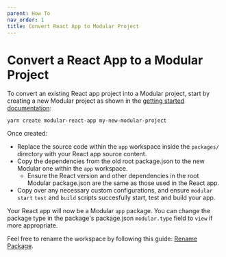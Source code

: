 ```yaml
---
parent: How To
nav_order: 1
title: Convert React App to Modular Project
---
```


# Convert a React App to a Modular Project

To convert an existing React app project into a Modular project, start by
creating a new Modular project as shown in the
[getting started documentation](../index.md):

`yarn create modular-react-app my-new-modular-project`

Once created:

- Replace the source code within the `app` workspace inside the `packages/`
  directory with your React app source content.
- Copy the dependencies from the old root package.json to the new Modular one
  within the `app` workspace.
  - Ensure the React version and other dependencies in the root Modular
    package.json are the same as those used in the React app.
- Copy over any necessary custom configurations, and ensure `modular start`
  `test` and `build` scripts succesfully start, test and build your app.

Your React app will now be a Modular `app` package. You can change the package
type in the package's package.json `modular.type` field to `view` if more
appropriate.

Feel free to rename the workspace by following this guide:
[Rename Package](./rename-package).

